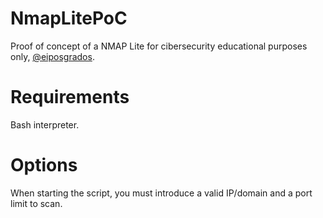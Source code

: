 # NmapLitePoC
Proof of concept of a NMAP Lite for cibersecurity educational purposes only, <a href="https://eiposgrados.com/programas/master-en-ciberseguridad/">@eiposgrados</a>.

# Requirements
Bash interpreter.

# Options
When starting the script, you must introduce a valid IP/domain and a port limit to scan.
